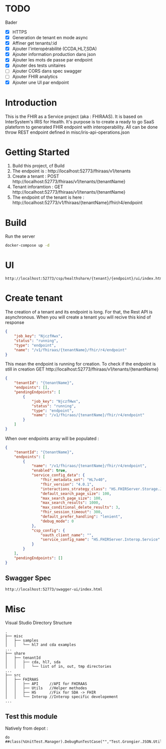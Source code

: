 # TODO 
Bader

- [x] HTTPS 
- [x] Generation de tenant en mode async
- [x] Affiner get tenants/:id
- [x] Ajouter l'interopérabilité (CCDA,HL7,SDA)
- [x] Ajouter information production dans json
- [x] Ajouter les mots de passe par endpoint
- [x] Ajouter des tests unitaires
- [ ] Ajouter CORS dans spec swagger
- [ ] Ajouter FHIR analytics
- [x] Ajouter une UI par endpoint

# Introduction 
This is the FHIR as a Service project (aka : FHIRAAS). It is based on InterSystem's IRIS for Health.
It's purpose is to create a ready to go SaaS plateform to generated FHIR endpoint with interoperability.
All can be done throw REST endpoint defined in misc/iris-api-operations.json

# Getting Started
1. Build this project, cf Build
2. The endpoint is : http://localhost:52773/fhiraas/v1/tenants
3. Create a tenant : POST http://localhost:52773/fhiraas/v1/tenants/{tenantName}
4. Tenant inforamtion : GET http://localhost:52773/fhiraas/v1/tenants/{tenantName}
5. The endpoint of the tenant is here : http://localhost:52773/v1/fhiraas/{tenantName}/fhir/r4/endpoint

# Build 
Run the server

```sh
docker-compose up -d
```

# UI
```
http://localhost:52773/csp/healthshare/{tenant}/{endpoint}/ui/index.html
```

# Create tenant
The creation of a tenant and its endpoint is long.
For that, the Rest API is asynchronous.
When you will create a tenant you will recive this kind of response
```json
{
    "job_key": "NjczfHwx",
    "status": "running",
    "type": "endpoint",
    "name": "/v1/fhiraas/{tenantName}/fhir/r4/endpoint"
}
```
This mean the endpoint is running for creation.
To check if the endpoint is still in creation GET http://localhost:52773/fhiraas/v1/tenants/{tenantName}
```json
{
    "tenantId": "{tenantName}",
    "endpoints": [],
    "pendingEndpoints": [
        {
            "job_key": "NjczfHwx",
            "status": "running",
            "type": "endpoint",
            "name": "/v1/fhiraas/{tenantName}/fhir/r4/endpoint"
        }
    ]
}
```
When over endpoints array will be populated :
```json
{
    "tenantId": "{tenantName}",
    "endpoints": [
        {
            "name": "/v1/fhiraas/{tenantName}/fhir/r4/endpoint",
            "enabled": true,
            "service_config_data": {
                "fhir_metadata_set": "HL7v40",
                "fhir_version": "4.0.1",
                "interactions_strategy_class": "HS.FHIRServer.Storage.Json.InteractionsStrategy",
                "default_search_page_size": 100,
                "max_search_page_size": 100,
                "max_search_results": 1000,
                "max_conditional_delete_results": 3,
                "fhir_session_timeout": 300,
                "default_prefer_handling": "lenient",
                "debug_mode": 0
            },
            "csp_config": {
                "oauth_client_name": "",
                "service_config_name": "HS.FHIRServer.Interop.Service"
            }
        }
    ],
    "pendingEndpoints": []
}
```

## Swagger Spec 

```
http://localhost:52773/swagger-ui/index.html
```

# Misc
Visual Studio Directory Structure

```
.
├── misc
│   ├── samples
│   │   └── hl7 and cda examples
...
├── share
│   ├── tenantId
│   │   ├── cda, hl7, sda
│   │   │   └── list of in, out, tmp directories
...
├── src
│   ├── FHIRAAS
│   │   ├── API     //API for FHIRAAS
│   │   ├── Utils   //Helper methodes
│   │   ├── HS      //Fix for SDA -> FHIR
│   │   └── Interop //Interop specific developement
...
```

 ## Test this module
 
 Natively from depot :
 
 ```objectscript
 do ##class(%UnitTest.Manager).DebugRunTestCase("","Test.Grongier.JSON.Utils",,)
 ```

